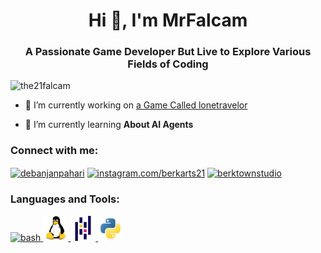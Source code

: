 <h1 align="center">Hi 👋, I'm MrFalcam</h1>
<h3 align="center">A Passionate Game Developer But Live to Explore Various Fields of Coding</h3>

<p align="left"> <img src="https://komarev.com/ghpvc/?username=the21falcam&label=Profile%20views&color=0e75b6&style=flat" alt="the21falcam" /> </p>

- 🔭 I’m currently working on [a Game Called lonetravelor](https://berktown-studio.itch.io/lonetravelor)

- 🌱 I’m currently learning **About AI Agents**

<h3 align="left">Connect with me:</h3>
<p align="left">
<a href="https://linkedin.com/in/debanjanpahari" target="blank"><img align="center" src="https://raw.githubusercontent.com/rahuldkjain/github-profile-readme-generator/master/src/images/icons/Social/linked-in-alt.svg" alt="debanjanpahari" height="30" width="40" /></a>
<a href="https://instagram.com/instagram.com/berkarts21" target="blank"><img align="center" src="https://raw.githubusercontent.com/rahuldkjain/github-profile-readme-generator/master/src/images/icons/Social/instagram.svg" alt="instagram.com/berkarts21" height="30" width="40" /></a>
<a href="https://www.youtube.com/c/berktownstudio" target="blank"><img align="center" src="https://raw.githubusercontent.com/rahuldkjain/github-profile-readme-generator/master/src/images/icons/Social/youtube.svg" alt="berktownstudio" height="30" width="40" /></a>
</p>

<h3 align="left">Languages and Tools:</h3>
<p align="left"> <a href="https://www.gnu.org/software/bash/" target="_blank" rel="noreferrer"> <img src="https://www.vectorlogo.zone/logos/gnu_bash/gnu_bash-icon.svg" alt="bash" width="40" height="40"/> </a> <a href="https://www.linux.org/" target="_blank" rel="noreferrer"> <img src="https://raw.githubusercontent.com/devicons/devicon/master/icons/linux/linux-original.svg" alt="linux" width="40" height="40"/> </a> <a href="https://pandas.pydata.org/" target="_blank" rel="noreferrer"> <img src="https://raw.githubusercontent.com/devicons/devicon/2ae2a900d2f041da66e950e4d48052658d850630/icons/pandas/pandas-original.svg" alt="pandas" width="40" height="40"/> </a> <a href="https://www.python.org" target="_blank" rel="noreferrer"> <img src="https://raw.githubusercontent.com/devicons/devicon/master/icons/python/python-original.svg" alt="python" width="40" height="40"/> </a> </p>

